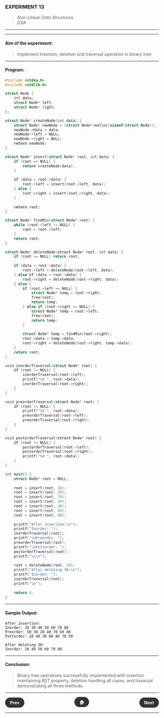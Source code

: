 ### **EXPERIMENT 13**
> *Non-Linear Data Structures*  
*DSA*

---
---

#### **Aim of the experiment:**
> Implement insertion, deletion and traversal operation in binary tree

---

#### **Program:**
```c
#include <stdio.h>
#include <stdlib.h>

struct Node {
    int data;
    struct Node* left;
    struct Node* right;
};

struct Node* createNode(int data) {
    struct Node* newNode = (struct Node*)malloc(sizeof(struct Node));
    newNode->data = data;
    newNode->left = NULL;
    newNode->right = NULL;
    return newNode;
}

struct Node* insert(struct Node* root, int data) {
    if (root == NULL) {
        return createNode(data);
    }
    
    if (data < root->data) {
        root->left = insert(root->left, data);
    } else {
        root->right = insert(root->right, data);
    }
    
    return root;
}

struct Node* findMin(struct Node* root) {
    while (root->left != NULL) {
        root = root->left;
    }
    return root;
}

struct Node* deleteNode(struct Node* root, int data) {
    if (root == NULL) return root;
    
    if (data < root->data) {
        root->left = deleteNode(root->left, data);
    } else if (data > root->data) {
        root->right = deleteNode(root->right, data);
    } else {
        if (root->left == NULL) {
            struct Node* temp = root->right;
            free(root);
            return temp;
        } else if (root->right == NULL) {
            struct Node* temp = root->left;
            free(root);
            return temp;
        }
        
        struct Node* temp = findMin(root->right);
        root->data = temp->data;
        root->right = deleteNode(root->right, temp->data);
    }
    return root;
}

void inorderTraversal(struct Node* root) {
    if (root != NULL) {
        inorderTraversal(root->left);
        printf("%d ", root->data);
        inorderTraversal(root->right);
    }
}

void preorderTraversal(struct Node* root) {
    if (root != NULL) {
        printf("%d ", root->data);
        preorderTraversal(root->left);
        preorderTraversal(root->right);
    }
}

void postorderTraversal(struct Node* root) {
    if (root != NULL) {
        postorderTraversal(root->left);
        postorderTraversal(root->right);
        printf("%d ", root->data);
    }
}

int main() {
    struct Node* root = NULL;
    
    root = insert(root, 50);
    root = insert(root, 30);
    root = insert(root, 70);
    root = insert(root, 20);
    root = insert(root, 40);
    root = insert(root, 60);
    root = insert(root, 80);
    
    printf("After insertion:\n");
    printf("Inorder: ");
    inorderTraversal(root);
    printf("\nPreorder: ");
    preorderTraversal(root);
    printf("\nPostorder: ");
    postorderTraversal(root);
    printf("\n\n");
    
    root = deleteNode(root, 30);
    printf("After deleting 30:\n");
    printf("Inorder: ");
    inorderTraversal(root);
    printf("\n");
    
    return 0;
}
```

---

#### **Sample Output:**
```
After insertion:
Inorder: 20 30 40 50 60 70 80
Preorder: 50 30 20 40 70 60 80
Postorder: 20 40 30 60 80 70 50

After deleting 30:
Inorder: 20 40 50 60 70 80
```

---

#### **Conclusion:**
> Binary tree operations successfully implemented with insertion maintaining BST property, deletion handling all cases, and traversal demonstrating all three methods

---

<div style="display: flex; justify-content: space-between; align-items: center; margin: 20px 0;">
  <div style="text-align: left;">
    <a href="12.md" style="background: #333; color: white; padding: 8px 16px; border-radius: 20px; text-decoration: none; font-weight: bold;">Prev</a>
  </div>
  <div style="text-align: center;">
    <a href="../" style="background: #333; color: white; padding: 8px 16px; border-radius: 20px; text-decoration: none; font-weight: bold;">🏠</a>
  </div>
  <div style="text-align: right;">
    <a href="14.md" style="background: #333; color: white; padding: 8px 16px; border-radius: 20px; text-decoration: none; font-weight: bold;">Next</a>
  </div>
</div>

---